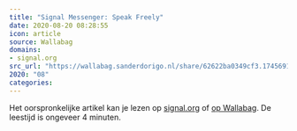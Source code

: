 ```yaml
---
title: "Signal Messenger: Speak Freely"
date: 2020-08-20 08:28:55
icon: article
source: Wallabag
domains:
- signal.org
src_url: "https://wallabag.sanderdorigo.nl/share/62622ba0349cf3.17456912"
2020: "08"
categories:
---
```

Het oorspronkelijke artikel kan je lezen op [signal.org](https://signal.org/blog/certifiably-fine/) of [op Wallabag](https://wallabag.sanderdorigo.nl/share/62622ba0349cf3.17456912). De leestijd is ongeveer 4 minuten.